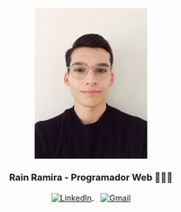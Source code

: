  
<p align="center" width="300">
  <img align="center" width="200" src="https://github.com/RainRamira/RainRamira/blob/main/1694093388589.jpg?raw=true" />
  <h3 align="center">Rain Ramira - Programador Web 👨🏻‍💻</h3>
</p>

<p align="center">
  <a href="https://www.linkedin.com/in/rramira/" target="_blank">
    <img align="center" src="https://content.linkedin.com/content/dam/me/business/en-us/amp/brand-site/v2/bg/LI-Bug.svg.original.svg" alt="LinkedIn" height="28px" width="56px" />
  </a>
  <span style="display: inline-block; width: 8px;"></span>
  <a href="r.sannarain@gmail.com" target="_blank">
    <img align="center" src="https://mailmeteor.com/logos/assets/PNG/Gmail_Logo_512px.png" alt="Gmail" height="23px" width="33px" />
  </a>
</p>
